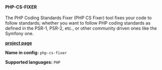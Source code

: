 #### PHP-CS-FIXER

The PHP Coding Standards Fixer (PHP CS Fixer) tool fixes your code to follow standards; whether you want to follow PHP coding standards as defined in the PSR-1, PSR-2, etc., or other community driven ones like the Symfony one. 

[**project page**](https://github.com/FriendsOfPHP/PHP-CS-Fixer)

**Name in config:** `php-cs-fixer`

**Supported languages:** `PHP`